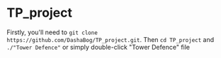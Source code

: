 # TP_project
Firstly, you'll need to `git clone https://github.com/DashaBog/TP_project.git`. Then `cd TP_project` and `./"Tower Defence"` or simply double-click "Tower Defence" file

